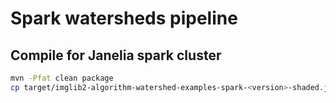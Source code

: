 # Spark watersheds pipeline

## Compile for Janelia spark cluster
```bash
mvn -Pfat clean package 
cp target/imglib2-algorithm-watershed-examples-spark-<version>-shaded.jar /location/on/the/cluster
```
